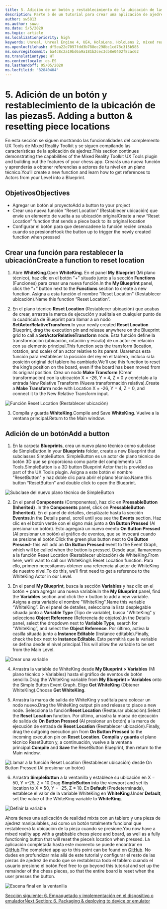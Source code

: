 ```yaml
---
title: 5. Adición de un botón y restablecimiento de la ubicación de las piezas
description: Parte 5 de un tutorial para crear una aplicación de ajedrez sencilla con Unreal Engine 4 y el complemento UX Tools de Mixed Reality Toolkit.
author: sw5813
ms.author: suwu
ms.date: 5/5/2020
ms.topic: article
ms.localizationpriority: high
keywords: Unreal, Unreal Engine 4, UE4, HoloLens, HoloLens 2, mixed reality, tutorial, getting started, mrtk, uxt, UX Tools, documentation
ms.openlocfilehash: df5ea22e7097fdd3b788ec298bc1cd78c315b585
ms.sourcegitcommit: ba4c8c2a19bd6a9a181b2cec3cb8e0402f8cac62
ms.translationtype: HT
ms.contentlocale: es-ES
ms.lasthandoff: 05/05/2020
ms.locfileid: "82840404"
---
```

# <a name="5-adding-a-button--resetting-piece-locations"></a><span data-ttu-id="f8dc8-104">5. Adición de un botón y restablecimiento de la ubicación de las piezas</span><span class="sxs-lookup"><span data-stu-id="f8dc8-104">5. Adding a button & resetting piece locations</span></span>

<span data-ttu-id="f8dc8-105">En esta sección se siguen mostrando las funcionalidades del complemento UX Tools de Mixed Reality Toolkit y se siguen compilando las características de la aplicación de ajedrez.</span><span class="sxs-lookup"><span data-stu-id="f8dc8-105">This section continues demonstrating the capabilities of the Mixed Reality Toolkit UX Tools plugin and building out the features of your chess app.</span></span> <span data-ttu-id="f8dc8-106">Crearás una nueva función y aprenderás a obtener referencias a actores de tu nivel en un plano técnico.</span><span class="sxs-lookup"><span data-stu-id="f8dc8-106">You’ll create a new function and learn how to get references to Actors from your Level into a Blueprint.</span></span>

## <a name="objectives"></a><span data-ttu-id="f8dc8-107">Objetivos</span><span class="sxs-lookup"><span data-stu-id="f8dc8-107">Objectives</span></span>

* <span data-ttu-id="f8dc8-108">Agregar un botón al proyecto</span><span class="sxs-lookup"><span data-stu-id="f8dc8-108">Add a button to your project</span></span>
* <span data-ttu-id="f8dc8-109">Crear una nueva función “Reset Location” (Restablecer ubicación) que envíe un elemento de vuelta a su ubicación original</span><span class="sxs-lookup"><span data-stu-id="f8dc8-109">Create a new “Reset Location” function that sends a piece back to its original location</span></span>
* <span data-ttu-id="f8dc8-110">Configurar el botón para que desencadene la función recién creada cuando se presione</span><span class="sxs-lookup"><span data-stu-id="f8dc8-110">Hook the button up to trigger the newly created function when pressed</span></span>

## <a name="create-a-function-to-reset-location"></a><span data-ttu-id="f8dc8-111">Crear una función para restablecer la ubicación</span><span class="sxs-lookup"><span data-stu-id="f8dc8-111">Create a function to reset location</span></span>

1.  <span data-ttu-id="f8dc8-112">Abre **WhiteKing**.</span><span class="sxs-lookup"><span data-stu-id="f8dc8-112">Open **WhiteKing**.</span></span> <span data-ttu-id="f8dc8-113">En el panel **My Blueprint** (Mi plano técnico), haz clic en el botón "+" situado junto a la sección **Functions** (Funciones) para crear una nueva función.</span><span class="sxs-lookup"><span data-stu-id="f8dc8-113">In the **My Blueprint** panel, click the “+” button next to the **Functions** section to create a new function.</span></span> <span data-ttu-id="f8dc8-114">Asigna a esta función el nombre "Reset Location" (Restablecer ubicación).</span><span class="sxs-lookup"><span data-stu-id="f8dc8-114">Name this function “Reset Location”.</span></span> 

2.  <span data-ttu-id="f8dc8-115">En el plano técnico **Reset Location** (Restablecer ubicación) que acabas de crear, arrastra la marca de ejecución y suéltala en cualquier punto de la cuadrícula de Blueprint para llamar a un nodo **SetActorRelativeTransform**.</span><span class="sxs-lookup"><span data-stu-id="f8dc8-115">In your newly created **Reset Location** Blueprint, drag the execution pin and release anywhere on the Blueprint grid to call a **SetActorRelativeTransform** node.</span></span> <span data-ttu-id="f8dc8-116">Esta función define la transformación (ubicación, rotación y escala) de un actor en relación con su elemento principal.</span><span class="sxs-lookup"><span data-stu-id="f8dc8-116">This function sets the transform (location, rotation, and scale) of an actor relative to its parent.</span></span> <span data-ttu-id="f8dc8-117">Usaremos esta función para restablecer la posición del rey en el tablero, incluso si la posición original del tablero ha cambiado.</span><span class="sxs-lookup"><span data-stu-id="f8dc8-117">We’ll use this function to reset the king’s position on the board, even if the board has been moved from its original position.</span></span> <span data-ttu-id="f8dc8-118">Crea un nodo **Make Transform** (Crear transformación) con la ubicación X = -26, Y = 4, Z = 0 y conéctalo a la entrada New Relative Transform (Nueva transformación relativa).</span><span class="sxs-lookup"><span data-stu-id="f8dc8-118">Create a **Make Transform** node with Location X = -26, Y = 4, Z = 0, and connect it to the New Relative Transform input.</span></span> 

![Función Reset Location (Restablecer ubicación)](images/unreal-uxt/5-function.PNG)

3.  <span data-ttu-id="f8dc8-120">Compila y guarda **WhiteKing**.</span><span class="sxs-lookup"><span data-stu-id="f8dc8-120">Compile and Save **WhiteKing**.</span></span> <span data-ttu-id="f8dc8-121">Vuelve a la ventana principal.</span><span class="sxs-lookup"><span data-stu-id="f8dc8-121">Return to the Main window.</span></span> 

## <a name="add-a-button"></a><span data-ttu-id="f8dc8-122">Adición de un botón</span><span class="sxs-lookup"><span data-stu-id="f8dc8-122">Add a button</span></span>

1.  <span data-ttu-id="f8dc8-123">En la carpeta **Blueprints**, crea un nuevo plano técnico como subclase de SimpleButton.</span><span class="sxs-lookup"><span data-stu-id="f8dc8-123">In your **Blueprints** folder, create a new Blueprint that subclasses SimpleButton.</span></span> <span data-ttu-id="f8dc8-124">SimpleButton es un actor de plano técnico de botón 3D que se proporciona como parte del complemento UX Tools.</span><span class="sxs-lookup"><span data-stu-id="f8dc8-124">SimpleButton is a 3D button Blueprint Actor that is provided as part of the UX Tools plugin.</span></span> <span data-ttu-id="f8dc8-125">Asigna a este botón el nombre "ResetButton" y haz doble clic para abrir el plano técnico.</span><span class="sxs-lookup"><span data-stu-id="f8dc8-125">Name this button “ResetButton” and double click to open the Blueprint.</span></span> 

![Subclase del nuevo plano técnico de SimpleButton](images/unreal-uxt/5-subclass.PNG)

2.  <span data-ttu-id="f8dc8-127">En el panel **Components** (Componentes), haz clic en **PressableButton (Inherited)** .</span><span class="sxs-lookup"><span data-stu-id="f8dc8-127">In the **Components** panel, click on **PressableButton (Inherited)**.</span></span> <span data-ttu-id="f8dc8-128">En el panel de detalles, desplázate hasta la sección **Eventos**.</span><span class="sxs-lookup"><span data-stu-id="f8dc8-128">In the Details panel, scroll until you see the **Events** section.</span></span> <span data-ttu-id="f8dc8-129">Haz clic en el botón verde con el signo más junto a **On Button Pressed** (Al presionar un botón). Esto agregará un nuevo evento **On Button Pressed** (Al presionar un botón) al gráfico de eventos, que se invocará cuando se presione el botón.</span><span class="sxs-lookup"><span data-stu-id="f8dc8-129">Click the green plus button next to **On Button Pressed**- this will add an **On Button Pressed** event to the Event Graph, which will be called when the button is pressed.</span></span> <span data-ttu-id="f8dc8-130">Desde aquí, llamaremos a la función Reset Location (Restablecer ubicación) de WhiteKing.</span><span class="sxs-lookup"><span data-stu-id="f8dc8-130">From here, we’ll want to call our WhiteKing’s Reset Location function.</span></span> <span data-ttu-id="f8dc8-131">Para ello, primero necesitamos obtener una referencia al actor de WhiteKing de nuestro nivel.</span><span class="sxs-lookup"><span data-stu-id="f8dc8-131">To do this, we’ll first need to get a reference to the WhiteKing Actor in our Level.</span></span> 

3.  <span data-ttu-id="f8dc8-132">En el panel **My Blueprint**, busca la sección **Variables** y haz clic en el botón **+** para agregar una nueva variable.</span><span class="sxs-lookup"><span data-stu-id="f8dc8-132">In the **My Blueprint** panel, find the **Variables** section and click the **+** button to add a new variable.</span></span> <span data-ttu-id="f8dc8-133">Asigna a esta variable el nombre "WhiteKing".</span><span class="sxs-lookup"><span data-stu-id="f8dc8-133">Name this variable “WhiteKing”.</span></span> <span data-ttu-id="f8dc8-134">En el panel de detalles, selecciona la lista desplegable situada junto a **Variable Type** (Tipo de variable), busca "WhiteKing" y selecciona **Object Reference** (Referencia de objetos).</span><span class="sxs-lookup"><span data-stu-id="f8dc8-134">In the Details panel, select the dropdown next to **Variable Type**, search for “WhiteKing”, and select the **Object Reference**.</span></span> <span data-ttu-id="f8dc8-135">Por último, activa la casilla situada junto a **Instance Editable** (Instance editable).</span><span class="sxs-lookup"><span data-stu-id="f8dc8-135">Finally, check the box next to **Instance Editable**.</span></span> <span data-ttu-id="f8dc8-136">Esto permitirá que la variable se defina desde el nivel principal.</span><span class="sxs-lookup"><span data-stu-id="f8dc8-136">This will allow the variable to be set from the Main Level.</span></span> 

![Crear una variable](images/unreal-uxt/5-var.PNG)

4.  <span data-ttu-id="f8dc8-138">Arrastra la variable de WhiteKing desde **My Blueprint > Variables** (Mi plano técnico > Variables) hasta el gráfico de eventos de botón sencillo.</span><span class="sxs-lookup"><span data-stu-id="f8dc8-138">Drag the WhiteKing variable from **My Blueprint > Variables** onto the Simple Button Event Graph.</span></span> <span data-ttu-id="f8dc8-139">Elige **Get WhiteKing** (Obtener WhiteKing).</span><span class="sxs-lookup"><span data-stu-id="f8dc8-139">Choose **Get WhiteKing**.</span></span> 

5.  <span data-ttu-id="f8dc8-140">Arrastra la marca de salida de WhiteKing y suéltala para colocar un nodo nuevo.</span><span class="sxs-lookup"><span data-stu-id="f8dc8-140">Drag the WhiteKing output pin and release to place a new node.</span></span> <span data-ttu-id="f8dc8-141">Selecciona la función**Reset Location** (Restaurar ubicación).</span><span class="sxs-lookup"><span data-stu-id="f8dc8-141">Select the **Reset Location** function.</span></span> <span data-ttu-id="f8dc8-142">Por último, arrastra la marca de ejecución de salida de **On Button Pressed** (Al presionar un botón) a la marca de ejecución de entrada de **Reset Location** (Restablecer ubicación).</span><span class="sxs-lookup"><span data-stu-id="f8dc8-142">Finally, drag the outgoing execution pin from **On Button Pressed** to the incoming execution pin on **Reset Location**.</span></span> <span data-ttu-id="f8dc8-143">**Compila** y **guarda** el plano técnico ResetButton y, a continuación, vuelve a la ventana principal.</span><span class="sxs-lookup"><span data-stu-id="f8dc8-143">**Compile** and **Save** the ResetButton Blueprint, then return to the Main window.</span></span> 

![Llamar a la función Reset Location (Restablecer ubicación) desde On Button Pressed (Al presionar un botón)](images/unreal-uxt/5-callresetloc.PNG)

6.  <span data-ttu-id="f8dc8-145">Arrastra **SimpleButton** a la ventanilla y establece su ubicación en X = 50, Y =-25, Z = 10.</span><span class="sxs-lookup"><span data-stu-id="f8dc8-145">Drag **SimpleButton** into the viewport and set its location to X = 50, Y = -25, Z = 10.</span></span> <span data-ttu-id="f8dc8-146">En **Default** (Predeterminada), establece el valor de la variable WhiteKing en **WhiteKing**.</span><span class="sxs-lookup"><span data-stu-id="f8dc8-146">Under **Default**, set the value of the WhiteKing variable to **WhiteKing**.</span></span>

![Definir la variable](images/unreal-uxt/5-buttonlevel.PNG)

<span data-ttu-id="f8dc8-148">Ahora tienes una aplicación de realidad mixta con un tablero y una pieza de ajedrez manipulables, así como un botón totalmente funcional que restablecerá la ubicación de la pieza cuando se presione.</span><span class="sxs-lookup"><span data-stu-id="f8dc8-148">You now have a mixed reality app with a grabbable chess piece and board, as well as a fully functioning button that will reset the piece’s location when pressed.</span></span> <span data-ttu-id="f8dc8-149">La aplicación completada hasta este momento se puede encontrar en [GitHub](https://github.com/microsoft/MixedReality-Unreal-Samples/tree/master/ChessApp).</span><span class="sxs-lookup"><span data-stu-id="f8dc8-149">The completed app up to this point can be found on [GitHub](https://github.com/microsoft/MixedReality-Unreal-Samples/tree/master/ChessApp).</span></span> <span data-ttu-id="f8dc8-150">No dudes en profundizar más allá de este tutorial y configurar el resto de las piezas de ajedrez de modo que se restablezca todo el tablero cuando el usuario presione el botón.</span><span class="sxs-lookup"><span data-stu-id="f8dc8-150">Feel free to go beyond this tutorial and set up the remainder of the chess pieces, so that the entire board is reset when the user presses the button.</span></span>

![Escena final en la ventanilla](images/unreal-uxt/5-endscene.PNG)

[<span data-ttu-id="f8dc8-152">Sección siguiente: 6. Empaquetado y implementación en el dispositivo o emulador</span><span class="sxs-lookup"><span data-stu-id="f8dc8-152">Next Section: 6. Packaging & deploying to device or emulator</span></span>](unreal-uxt-ch6.md)